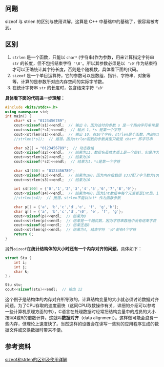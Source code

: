 ## 问题

sizeof 与 strlen 的区别与使用详解。这算是 C++ 中基础中的基础了，很容易被考到。

## 区别

1. `strlen` 是一个函数，只能以 `char*` (字符串)作为参数，用来计算指定字符串` str` 的长度，但不包括结束字符` '\0'`。所以其参数必须是以` '\0'`作为结束符才可以正确统计其字符长度，否则是个随机数，具体看下面的代码。
2. `sizeof` 是一个单目运算符，它的参数可以是数组、指针、字符串、对象等等，计算的是参数所对应内存空间的实际字节数。
3. 在统计字符串 `str` 的长度时，包含结束字符 `'\0'`

**具体看下面的代码进一步理解：**

```c++
#include <bits/stdc++.h> 
using namespace std;
int main() {
    char* s1 = "0123456789";
    cout<<sizeof(s1)<<endl;  // 输出 8，因为这时的参数 s 是一个指向字符串常量的字符指针，因此计算的是指针的大小，注意这里不同编译器得到的值可能不同，也有可能是4
    cout<<sizeof(*s1)<<endl;  // 输出 1，*s 是第一个字符
    cout<<strlen(s1)<<endl;  // 输出 10，有10个字符，strlen是个函数，内部实现是用一个循环计算到\0之前为止
    //strlen(*s1);  // 报错，因为strlen函数的参数类型只能是 char* 即字符串
    
    char s2[] = "0123456789";  // 动态数组
    cout<<sizeof(s2)<<endl;  // 结果为11，数组名虽然本质上是一个指针，但是作为sizeof的参数时，计算的是整个数组的大小，这点要特别注意。且在求动态数组的大小时，sizeof统计到第一个结束字符'\0'处结束
    cout<<strlen(s2)<<endl;  // 结果为10
    cout<<sizeof(*s2)<<endl;  // 结果为1，*s是第一个字符
    
    char s3[100] = "0123456789";
    cout<<sizeof(s3)<<endl;  // 结果为100，因为内存给数组 s3分配了字节数为100的空间大小
    cout<<strlen(s3)<<endl;  // 结果为10
    
    int s4[100] = {'0','1','2','3','4','5','6','7','8','9'};
    cout<<sizeof(s4)<<endl;  // 结果为400，因为int数组中每个元素都是int型，int型占用4字节
    //strlen(s4);  // 报错，strlen不能以int* 作为函数参数
    
    char p[] = {'a', 'b','c','d','e', 'f', 'g','h'};
    char q[] = {'a', 'b','c','d','\0', 'e', 'f', 'g'};
    cout<<sizeof(p)<<endl;  // 结果为8
    cout<<strlen(p)<<endl;  // 结果是一个随机数，因为字符串数组中没有结束字符 '\0', 因此该函数会一直统计下去，直到碰到内存中的结束字符
    cout<<sizeof(q)<<endl;  // 结果还是8
    cout<<strlen(q)<<endl;  // 结果为4, 结束字符 '\0'前有4个字符
    return 0;
}
```

另外`sizeof`在**统计结构体的大小时还有一个内存对齐的问题**，具体如下：

```c++
struct Stu {
    int i;
    int j;
    char k;
}；

Stu stu;
cout<<sizeof(stu)<<endl;  // 输出 12
```

这个例子是结构体的内存对齐所导致的，计算结构变量的大小就必须讨论数据对齐问题。为了CPU存取的速度最快（这同CPU取数操作有关，详细的介绍可以参考一些计算机原理方面的书），C语言在处理数据时经常把结构变量中的成员的大小按照4或8的倍数计算，这就叫**数据对齐**（data alignment）。这样做可能会浪费一些内存，但理论上速度快了。当然这样的设置会在读写一些别的应用程序生成的数据文件或交换数据时带来不便。


## 参考资料

[sizeof和strlen的区别及使用详解](https://blog.csdn.net/magic_world_wow/article/details/80500473)